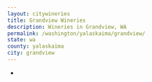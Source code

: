 ```yaml
---
layout: citywineries
title: Grandview Wineries
description: Wineries in Grandview, WA
permalink: /washington/yalaskaima/grandview/
state: wa
county: yalaskaima
city: grandview
---
```

-
